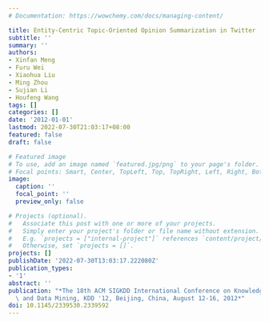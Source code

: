 ```yaml
---
# Documentation: https://wowchemy.com/docs/managing-content/

title: Entity-Centric Topic-Oriented Opinion Summarization in Twitter
subtitle: ''
summary: ''
authors:
- Xinfan Meng
- Furu Wei
- Xiaohua Liu
- Ming Zhou
- Sujian Li
- Houfeng Wang
tags: []
categories: []
date: '2012-01-01'
lastmod: 2022-07-30T21:03:17+08:00
featured: false
draft: false

# Featured image
# To use, add an image named `featured.jpg/png` to your page's folder.
# Focal points: Smart, Center, TopLeft, Top, TopRight, Left, Right, BottomLeft, Bottom, BottomRight.
image:
  caption: ''
  focal_point: ''
  preview_only: false

# Projects (optional).
#   Associate this post with one or more of your projects.
#   Simply enter your project's folder or file name without extension.
#   E.g. `projects = ["internal-project"]` references `content/project/deep-learning/index.md`.
#   Otherwise, set `projects = []`.
projects: []
publishDate: '2022-07-30T13:03:17.222080Z'
publication_types:
- '1'
abstract: ''
publication: "*The 18th ACM SIGKDD International Conference on Knowledge Discovery\
  \ and Data Mining, KDD '12, Beijing, China, August 12-16, 2012*"
doi: 10.1145/2339530.2339592
---
```

